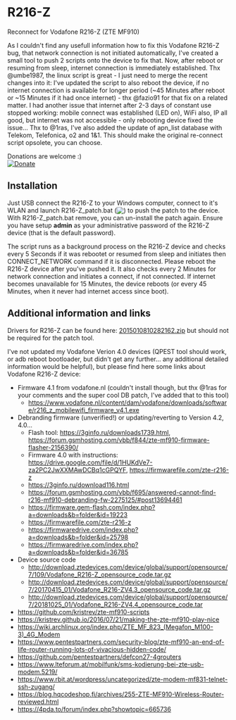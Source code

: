 # R216-Z
Reconnect for Vodafone R216-Z (ZTE MF910)

As I couldn't find any usefull information how to fix this Vodafone R216-Z bug, that network connection is not initiated automatically, I've created a small tool to push 2 scripts onto the device to fix that. Now, after reboot or resuming from sleep, internet connection is immediately established. 
Thx @umbe1987, the linux script is great - I just need to merge the recent changes into it:
I've updated the script to also reboot the device, if no internet connection is available for longer period (~45 Minutes after reboot or ~15 Minutes if it had once internet) - thx @fazio91 for that fix on a related matter.
I had another issue that internet after 2-3 days of constant use stopped working: mobile connect was established (LED on), WiFi also, IP all good, but internet was not accessible - only rebooting device fixed the issue...
Thx to @1ras, I've also added the update of apn_list database with Telekom, Telefonica, o2 and 1&1. This should make the original re-connect script opsolete, you can choose.

Donations are welcome :)<br>
[![Donate](https://www.paypalobjects.com/en_US/i/btn/btn_donate_SM.gif)](https://www.paypal.com/cgi-bin/webscr?cmd=_s-xclick&hosted_button_id=83VK6A6D3MCRS&source=url)

## Installation
Just USB connect the R216-Z to your Windows computer, connect to it's WLAN and launch R216-Z_patch.bat (<a href="https://github.com/cosote/R216-Z/archive/refs/tags/R216-Z_patch_v0.2.zip"><img valign="bottom" src="https://img.shields.io/github/downloads/cosote/R216-Z/latest/total"></a>) to push the patch to the device.
With R216-Z_patch.bat remove, you can un-install the patch again. Ensure you have setup **admin** as your administrative password of the R216-Z device (that is the default password).

The script runs as a background process on the R216-Z device and checks every 5 Seconds if it was rebootet or resumed from sleep and initiates then CONNECT_NETWORK command if it is disconnected. Please reboot the R216-Z device after you've pushed it.
It also checks every 2 Minutes for network connection and initiates a connect, if not connected. If internet becomes unavailable for 15 Minutes, the device reboots (or every 45 Minutes, when it never had internet access since boot).

## Additional information and links
Drivers for R216-Z can be found here: [2015010810282162.zip](http://download.pcdcdn.com/download.php?file=f0ccf6b7e75ec4c92e651dfbef4e3951) but should not be required for the patch tool.

I've not updated my Vodafone Verion 4.0 devices (QPEST tool should work, or adb reboot bootloader, but didn't get any further... any additional detailed information would be helpful), but please find here some links about Vodafone R216-Z device:
- Firmware 4.1 from vodafone.nl (couldn't install though, but thx @1ras for your comments and the super cool DB patch, I've added that to this tool)
  - https://www.vodafone.nl/content/dam/vodafone/downloads/software/r216_z_mobilewifi_firmware_v4.1.exe
- Debranding firmware (unverified!) or updating/reverting to Version 4.2, 4.0...
  - Flash tool: https://3ginfo.ru/downloads1739.html, https://forum.gsmhosting.com/vbb/f844/zte-mf910-firmware-flasher-2156390/
  - Firmware 4.0 with instructions: https://drive.google.com/file/d/1HUKdVe7-za2PC2JwXXMAwDCBq1cGPQYF, https://firmwarefile.com/zte-r216-z
  - https://3ginfo.ru/download116.html
  - https://forum.gsmhosting.com/vbb/f695/answered-cannot-find-r216-mf910-debranding-fw-2275125/#post13694461
  - https://firmware.gem-flash.com/index.php?a=downloads&b=folder&id=19223
  - https://firmwarefile.com/zte-r216-z
  - https://firmwaredrive.com/index.php?a=downloads&b=folder&id=25798
  - https://firmwaredrive.com/index.php?a=downloads&b=folder&id=36785
- Device source code
  - http://download.ztedevices.com/device/global/support/opensource/7/109/Vodafone_R216-Z_opensource_code.tar.gz
  - http://download.ztedevices.com/device/global/support/opensource/7/20170415_01/Vodafone_R216-ZV4.3_opensource_code.tar.gz
  - http://download.ztedevices.com/device/global/support/opensource/7/20181025_01/Vodafone_R216-ZV4.4_opensource_code.tar
- https://github.com/kristrev/zte-mf910-scripts
- https://kristrev.github.io/2016/07/21/making-the-zte-mf910-play-nice
- https://wiki.archlinux.org/index.php/ZTE_MF_823_(Megafon_M100-3)_4G_Modem
- https://www.pentestpartners.com/security-blog/zte-mf910-an-end-of-life-router-running-lots-of-vivacious-hidden-code/
- https://github.com/pentestpartners/defcon27-4grouters
- https://www.lteforum.at/mobilfunk/sms-kodierung-bei-zte-usb-modem.5219/
- https://www.rbit.at/wordpress/uncategorized/zte-modem-mf831-telnet-ssh-zugang/
- https://blog.hqcodeshop.fi/archives/255-ZTE-MF910-Wireless-Router-reviewed.html
- https://4pda.to/forum/index.php?showtopic=665736

